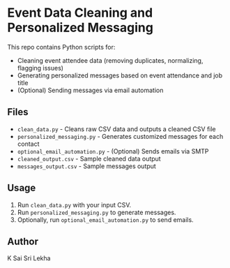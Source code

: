 # Event Data Cleaning and Personalized Messaging

This repo contains Python scripts for:

- Cleaning event attendee data (removing duplicates, normalizing, flagging issues)
- Generating personalized messages based on event attendance and job title
- (Optional) Sending messages via email automation

## Files

- `clean_data.py` - Cleans raw CSV data and outputs a cleaned CSV file
- `personalized_messaging.py` - Generates customized messages for each contact
- `optional_email_automation.py` - (Optional) Sends emails via SMTP
- `cleaned_output.csv` - Sample cleaned data output
- `messages_output.csv` - Sample messages output

## Usage

1. Run `clean_data.py` with your input CSV.
2. Run `personalized_messaging.py` to generate messages.
3. Optionally, run `optional_email_automation.py` to send emails.

## Author

K Sai Sri Lekha
